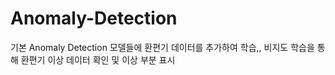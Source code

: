 # Anomaly-Detection

기본 Anomaly Detection 모델들에 환편기 데이터를 추가하여 학습,,
비지도 학습을 통해 환편기 이상 데이터 확인 및 이상 부분 표시

